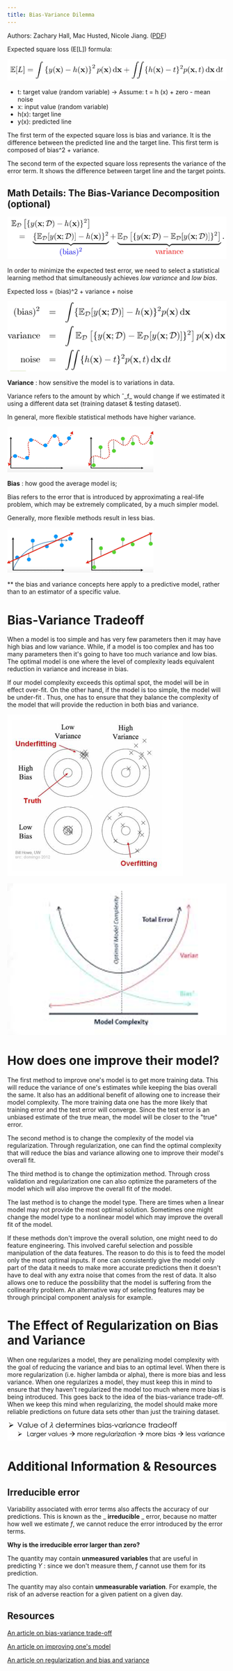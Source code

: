 ```yaml
---
title: Bias-Variance Dilemma
---
```

Authors: Zachary Hall, Mac Husted, Nicole Jiang. ([PDF](../../static/b-05-bias-variance.pdf))

Expected square loss (E[L]) formula:

![](APM1.png)

- t: target value (random variable) → Assume: t = h (x) + zero - mean noise
- x: input value (random variable)
- h(x): target line
- y(x): predicted line

The first term of the expected square loss is bias and variance. It is the difference between the predicted line and the target line. This first term is composed of bias^2 + variance.

The second term of the expected square loss represents the variance of the error term. It shows the difference between target line and the target points.

## Math Details: The Bias-Variance Decomposition (optional)

![](APM2.png)

In order to minimize the expected test error, we need to select a statistical learning method that simultaneously achieves _low variance_ and _low bias_.

Expected loss = (bias)^2 + variance + noise

![](APM3.png)

**Variance** : how sensitive the model is to variations in data.

Variance refers to the amount by which ˆ_f_ would change if we estimated it using a different data set (training dataset &amp; testing dataset).

In general, more flexible statistical methods have higher variance.

![](APM4.png)

**Bias** : how good the average model is;

Bias refers to the error that is introduced by approximating a real-life problem, which may be extremely complicated, by a much simpler model.

Generally, more flexible methods result in less bias.

![](APM5.png)

\*\* the bias and variance concepts here apply to a predictive model, rather than to an estimator of a specific value.

# Bias-Variance Tradeoff

When a model is too simple and has very few parameters then it may have high bias and low variance. While, if a model is too complex and has too many parameters then it&#39;s going to have too much variance and low bias. The optimal model is one where the level of complexity leads equivalent reduction in variance and increase in bias.

If our model complexity exceeds this optimal spot, the model will be in effect over-fit. On the other hand, if the model is too simple, the model will be under-fit . Thus, one has to ensure that they balance the complexity of the model that will provide the reduction in both bias and variance.

![](APM6.png)

![](APM7.png)
# How does one improve their model?

The first method to improve one&#39;s model is to get more training data. This will reduce the variance of one&#39;s estimates while keeping the bias overall the same. It also has an additional benefit of allowing one to increase their model complexity. The more training data one has the more likely that training error and the test error will converge. Since the test error is an unbiased estimate of the true mean, the model will be closer to the &quot;true&quot; error.

The second method is to change the complexity of the model via regularization. Through regularization, one can find the optimal complexity that will reduce the bias and variance allowing one to improve their model&#39;s overall fit.

The third method is to change the optimization method. Through cross validation and regularization one can also optimize the parameters of the model which will also improve the overall fit of the model.

The last method is to change the model type. There are times when a linear model may not provide the most optimal solution. Sometimes one might change the model type to a nonlinear model which may improve the overall fit of the model.

If these methods don&#39;t improve the overall solution, one might need to do feature engineering. This involved careful selection and possible manipulation of the data features. The reason to do this is to feed the model only the most optimal inputs. If one can consistently give the model only part of the data it needs to make more accurate predictions then it doesn&#39;t have to deal with any extra noise that comes from the rest of data. It also allows one to reduce the possibility that the model is suffering from the collinearity problem. An alternative way of selecting features may be through principal component analysis for example.

# The Effect of Regularization on Bias and Variance

When one regularizes a model, they are penalizing model complexity with the goal of reducing the variance and bias to an optimal level. When there is more regularization (i.e. higher lambda or alpha), there is more bias and less variance. When one regularizes a model, they must keep this in mind to ensure that they haven&#39;t regularized the model too much where more bias is being introduced. This goes back to the idea of the bias-variance trade-off. When we keep this mind when regularizing, the model should make more reliable predictions on future data sets other than just the training dataset.

![](APM9.png)

# Additional Information &amp; Resources

## Irreducible error

Variability associated with error terms also affects the accuracy of our predictions. This is known as the _ **irreducible** _ error, because no matter how well we estimate _f_, we cannot reduce the error introduced by the error terms.

**Why is the irreducible error larger than zero?**

The quantity may contain **unmeasured variables** that are useful in predicting _Y_ : since we don&#39;t measure them, _f_ cannot use them for its prediction.

The quantity may also contain **unmeasurable variation**. For example, the risk of an adverse reaction for a given patient on a given day.

## Resources

[An article on bias-variance trade-off](https://towardsdatascience.com/understanding-the-bias-variance-tradeoff-165e6942b229)

[An article on improving one&#39;s model](https://towardsdatascience.com/3-ways-to-improve-your-machine-learning-results-without-more-data-f2f0fe78976e)

[An article on regularization and bias and variance](http://www.ds100.org/sp18/assets/lectures/lec17/17-bias-variance-regularization.pdf)
